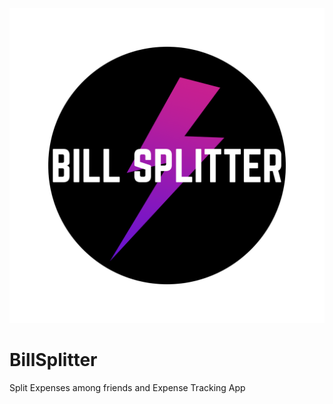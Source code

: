 ![alt text](https://github.com/girish03/billsplitter/blob/master/logo/billspillter%20remake.png?raw=true)
# BillSplitter
Split Expenses among friends and Expense Tracking App

